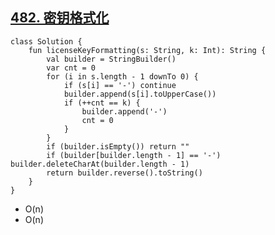 ## [482. 密钥格式化](https://leetcode.cn/problems/license-key-formatting/description/)

```
class Solution {
    fun licenseKeyFormatting(s: String, k: Int): String {
        val builder = StringBuilder()
        var cnt = 0
        for (i in s.length - 1 downTo 0) {
            if (s[i] == '-') continue
            builder.append(s[i].toUpperCase())
            if (++cnt == k) {
                builder.append('-')
                cnt = 0
            }
        }
        if (builder.isEmpty()) return ""
        if (builder[builder.length - 1] == '-') builder.deleteCharAt(builder.length - 1)
        return builder.reverse().toString()
    }
}
```

- O(n)
- O(n)
